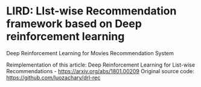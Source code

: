 # LIRD: LIst-wise Recommendation framework based on Deep reinforcement learning
Deep Reinforcement Learning for Movies Recommendation System

Reimplementation of this article: Deep Reinforcement Learning for List-wise Recommendations - https://arxiv.org/abs/1801.00209
Original source code: https://github.com/luozachary/drl-rec
